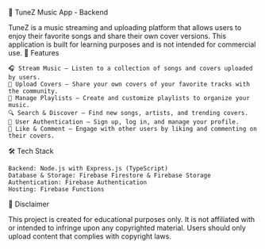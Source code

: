 🎵 TuneZ Music App - Backend

TuneZ is a music streaming and uploading platform that allows users to enjoy their favorite songs and share their own cover versions. This application is built for learning purposes and is not intended for commercial use.
📌 Features

    🎧 Stream Music – Listen to a collection of songs and covers uploaded by users.
    🎤 Upload Covers – Share your own covers of your favorite tracks with the community.
    📂 Manage Playlists – Create and customize playlists to organize your music.
    🔍 Search & Discover – Find new songs, artists, and trending covers.
    👤 User Authentication – Sign up, log in, and manage your profile.
    💬 Like & Comment – Engage with other users by liking and commenting on their covers.

🛠️ Tech Stack

    Backend: Node.js with Express.js (TypeScript)
    Database & Storage: Firebase Firestore & Firebase Storage
    Authentication: Firebase Authentication
    Hosting: Firebase Functions

📜 Disclaimer

This project is created for educational purposes only. It is not affiliated with or intended to infringe upon any copyrighted material. Users should only upload content that complies with copyright laws.